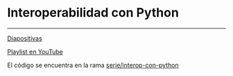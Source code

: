 # Interoperabilidad con Python

---

[Diapositivas](../../diapositivas/interop-con-python.qmd)

[Playlist en YouTube](https://www.youtube.com/playlist?list=)

El código se encuentra en la rama [serie/interop-con-python](https://github.com/Taller-de-Sasha/SCA314/tree/serie/interop-con-python/series/interop-con-python)